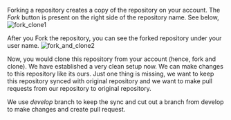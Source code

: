 Forking a repository creates a copy of the repository on your account. The _Fork_ button is present on the right side of the repository name. See below,
![fork_clone1](https://user-images.githubusercontent.com/9693472/41194532-1ed7cbc6-6c3a-11e8-9270-92aba3ff4c56.png)

After you Fork the repository, you can see the forked repository under your user name.
![fork_and_clone2](https://user-images.githubusercontent.com/9693472/41194553-98f951ea-6c3a-11e8-8c7f-e41cce3be9d7.png)

Now, you would clone this repository from your account (hence, fork and clone). We have established a very clean setup now. We can make changes to this repository like its ours. Just one thing is missing, we want to keep this repository synced with original repository and we want to make pull requests from our repository to original repository.

We use _develop_ branch to keep the sync and cut out a branch from develop to make changes and create pull request. 